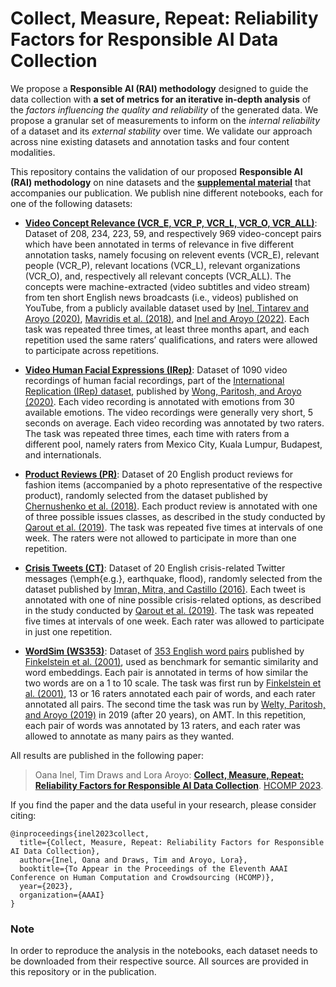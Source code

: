 # Collect, Measure, Repeat: Reliability Factors for Responsible AI Data Collection

We propose a **Responsible AI (RAI) methodology** designed to guide the data collection with **a set of metrics for an iterative in-depth analysis** of the *factors influencing the quality and reliability* of the generated data. We propose a granular set of measurements to inform on the *internal reliability* of a dataset and its *external stability* over time. We validate our approach across nine existing datasets and annotation tasks and four content modalities. 

This repository contains the validation of our proposed **Responsible AI (RAI) methodology** on nine datasets and the [**supplemental material**]() that accompanies our publication. We publish nine different notebooks, each for one of the following datasets:

 * [**Video Concept Relevance (VCR_E, VCR_P, VCR_L, VCR_O, VCR_ALL)**](): Dataset of 208, 234, 223, 59, and respectively 969 video-concept pairs which have been annotated in terms of relevance in five different annotation tasks, namely focusing on relevent events (VCR_E), relevant people (VCR_P), relevant locations (VCR_L), relevant organizations (VCR_O), and, respectively all relevant concepts (VCR_ALL). The concepts were machine-extracted (video subtitles and video stream) from ten short English news broadcasts (i.e., videos) published on YouTube, from a publicly available dataset used by [Inel, Tintarev and Aroyo (2020)](https://dl.acm.org/doi/pdf/10.1145/3340631.3394862), [Mavridis et al. (2018)](https://ceur-ws.org/Vol-2276/paper11.pdf), and [Inel and Aroyo (2022)](https://dl.acm.org/doi/pdf/10.1145/3539596). Each task was repeated three times, at least three months apart, and each repetition used the same raters’ qualifications, and raters were allowed to participate across repetitions. 

* [**Video Human Facial Expressions (IRep)**](): Dataset of 1090 video recordings of human facial recordings, part of the [International Replication (IRep) dataset](https://github.com/google-research-datasets/replication-dataset), published by [Wong, Paritosh, and Aroyo (2020)](https://doi.org/10.18653/v1/2021.acl-long.548). Each video recording is annotated with emotions from 30 available emotions. The video recordings were generally very short, 5 seconds on average. Each video recording was annotated by two raters. The task was repeated three times, each time with raters from a different pool, namely raters from Mexico City, Kuala Lumpur, Budapest, and internationals.

* [**Product Reviews (PR)**](): Dataset of 20 English product reviews for fashion items (accompanied by a photo representative of the respective product), randomly selected from the dataset published by [Chernushenko et al. (2018)](http://arxiv.org/abs/1805.09648). Each product review is annotated with one of three possible issues classes, as described in the study conducted by [Qarout et al. (2019)](https://ojs.aaai.org/index.php/HCOMP/article/view/5264). The task was repeated five times at intervals of one week. The raters were not allowed to participate in more than one repetition.

* [**Crisis Tweets (CT)**](): Dataset of 20 English crisis-related Twitter messages (\emph{e.g.}, earthquake, flood), randomly selected from the dataset published by [Imran, Mitra, and Castillo (2016)](http://www.lrec-conf.org/proceedings/lrec2016/summaries/842.html). Each tweet is annotated with one of nine possible crisis-related options, as described in the study conducted by [Qarout et al. (2019)](https://ojs.aaai.org/index.php/HCOMP/article/view/5264). The task was repeated five times at intervals of one week. Each rater was allowed to participate in just one repetition.

* [**WordSim (WS353)**](): Dataset of [353 English word pairs](https://aclweb.org/aclwiki/WordSimilarity-353_Test_Collection_(State_of_the_art)) published by [Finkelstein et al. (2001)](https://doi.org/10.1145/371920.372094), used as benchmark for semantic similarity and word embeddings. Each pair is annotated in terms of how similar the two words are on a 1 to 10 scale. The task was first run by [Finkelstein et al. (2001)](https://doi.org/10.1145/371920.372094), 13 or 16 raters annotated each pair of words, and each rater annotated all pairs. The second time the task was run by [Welty, Paritosh, and Aroyo (2019)](http://arxiv.org/abs/1911.01875) in 2019 (after 20 years), on AMT. In this repetition, each pair of words was annotated by 13 raters, and each rater was allowed to annotate as many pairs as they wanted.

All results are published in the following paper:

> Oana Inel, Tim Draws and Lora Aroyo: **[Collect, Measure, Repeat: Reliability Factors for Responsible AI Data Collection](https:...)**. [HCOMP 2023](https://um.org/umap2020/).


If you find the paper and the data useful in your research, please consider citing:

```
@inproceedings{inel2023collect,
  title={Collect, Measure, Repeat: Reliability Factors for Responsible AI Data Collection},
  author={Inel, Oana and Draws, Tim and Aroyo, Lora},
  booktitle={To Appear in the Proceedings of the Eleventh AAAI Conference on Human Computation and Crowdsourcing (HCOMP)},
  year={2023},
  organization={AAAI}
}
```
 
### Note

In order to reproduce the analysis in the notebooks, each dataset needs to be downloaded from their respective source. All sources are provided in this repository or in the publication. 
